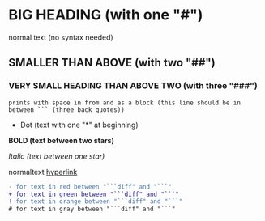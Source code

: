 # BIG HEADING (with one "#")
normal text (no syntax needed)

## SMALLER THAN ABOVE (with two "##")

### VERY SMALL HEADING THAN ABOVE TWO (with three "###")
```
prints with space in from and as a block (this line should be in between ``` (three back quotes))
```

* Dot (text with one "*" at beginning)

**BOLD (text between two stars)**

*Italic (text between one star)*

normaltext [hyperlink](https://github.com/samk238)

```diff
- for text in red between "```diff" and "```"
+ for text in green between "```diff" and "```"
! for text in orange between "```diff" and "```"
# for text in gray between "```diff" and "```"
```
